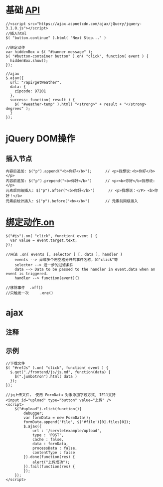 # 基础 [API](http://api.jquery.com/)
	//<script src="https://ajax.aspnetcdn.com/ajax/jQuery/jquery-3.1.0.js"></script>
	//插入html   
	$( "button.continue" ).html( "Next Step..." )  
	
	//绑定动作   
	var hiddenBox = $( "#banner-message" );   
	$( "#button-container button" ).on( "click", function( event ) {   
	  hiddenBox.show();   
	});   
	
	//ajax
	$.ajax({
	  url: "/api/getWeather",
	  data: {
	    zipcode: 97201
	  },
	  success: function( result ) {
	    $( "#weather-temp" ).html( "<strong>" + result + "</strong> degrees" );
	  }
	});

# jQuery DOM操作
## 

## 插入节点
	内容后追加: $("p").append("<b>你好</b>");		// <p>我想说:<b>你好</b></p>
	内容前追加: $("p").prepend("<b>你好</b>")		// <p><b>你好</b>我想说: </p>
	元素后同级插入: $("p").after("<b>你好</b>")		// <p>我想说：</P> <b>你好！</b>
	元素前统计插入: $("p").before("<b></b>") 		// 元素前同级插入

# [绑定动作.on](http://api.jquery.com/on/)
	$("#js").on( "click", function( event ) {
	  var value = event.target.text;
	});
	
	//用法 .on( events [, selector ] [, data ], handler )
		events --> 异或多个用空格分开的事件名称，如"click"等
		selector --> 进一步的过滤条件
		data --> Data to be passed to the handler in event.data when an event is triggered.
		handler --> function(event){}
	
	//移除事件	.off()
	//只触发一次 	.one()

# ajax
## 注释



## 示例
	//下载文件
	$( "#refJs" ).on( "click", function( event ) {
	  $.get("./frontend/js/js.md", function(data) { 
	    $(".jumbotron").html( data )
	  });
	});
	
	//jq上传文件， 使用 FormData 对象添加字段方式, IE11支持
	<input id="upload" type="button" value="上传" />
	<script>
		$("#upload").click(function(){
			debugger;
			var formData = new FormData();
			formData.append('file', $('#file')[0].files[0]);
			$.ajax({
				url : '/servletexample/upload',
				type : 'POST',
				cache : false,
				data : formData,
				processData : false,
				contentType : false
			}).done(function(res) {
				alert("上传成功");
			}).fail(function(res) {
			});
		});
	</script>


